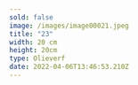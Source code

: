 ```yaml
---
sold: false
image: /images/image00021.jpeg
title: "23"
width: 20 cm
height: 20cm
type: Olieverf
date: 2022-04-06T13:46:53.210Z
---
```

